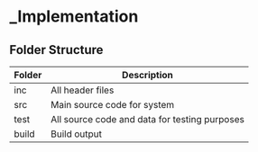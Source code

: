 # _Implementation

## Folder Structure

| Folder | Description |
| --- | --- |
| inc | All header files |
| src | Main source code for system |
| test | All source code and data for testing purposes |
| build | Build output |
